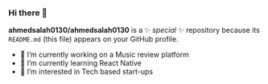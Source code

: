 ### Hi there 👋


**ahmedsalah0130/ahmedsalah0130** is a ✨ _special_ ✨ repository because its `README.md` (this file) appears on your GitHub profile.


- 🔭 I’m currently working on a Music review platform
- 🌱 I’m currently learning React Native
- 👯 I’m interested in Tech based start-ups
